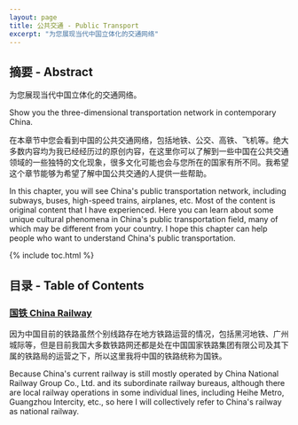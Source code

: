 ```yaml
---
layout: page
title: 公共交通 - Public Transport
excerpt: "为您展现当代中国立体化的交通网络"
---
```

## 摘要 - Abstract

为您展现当代中国立体化的交通网络。

Show you the three-dimensional transportation network in contemporary China.

在本章节中您会看到中国的公共交通网络，包括地铁、公交、高铁、飞机等。绝大多数内容均为我已经经历过的原创内容，在这里你可以了解到一些中国在公共交通领域的一些独特的文化现象，很多文化可能也会与您所在的国家有所不同。我希望这个章节能够为希望了解中国公共交通的人提供一些帮助。

In this chapter, you will see China's public transportation network, including subways, buses, high-speed trains, airplanes, etc. Most of the content is original content that I have experienced. Here you can learn about some unique cultural phenomena in China's public transportation field, many of which may be different from your country. I hope this chapter can help people who want to understand China's public transportation.

{% include toc.html %}

## 目录 - Table of Contents

### [国铁 China Railway ](./Railway/index.html)

因为中国目前的铁路虽然个别线路存在地方铁路运营的情况，包括黑河地铁、广州城际等，但是目前我国大多数铁路网还都是处在中国国家铁路集团有限公司及其下属的铁路局的运营之下，所以这里我将中国的铁路统称为国铁。

Because China's current railway is still mostly operated by China National Railway Group Co., Ltd. and its subordinate railway bureaus, although there are local railway operations in some individual lines, including Heihe Metro, Guangzhou Intercity, etc., so here I will collectively refer to China's railway as national railway.
